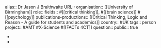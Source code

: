 alias:: Dr Jason J Braithwaite
URL::
organisation:: [[University of Birmingham]] 
role::
fields:: #[[critical thinking]], #[[brain science]] #[[psychology]] 
publications-productions:: [[Critical Thinking, Logic and Reason - A guide for students and academics]] 
country:: #UK 
tags:: person
project:: #AMT #X-Science #[[FACTs 4CT]] 
question::
public:: true

-
-